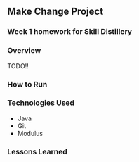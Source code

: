 ## Make Change Project

### Week 1 homework for Skill Distillery

### Overview

TODO!!

### How to Run

### Technologies Used
* Java
* Git
* Modulus

### Lessons Learned